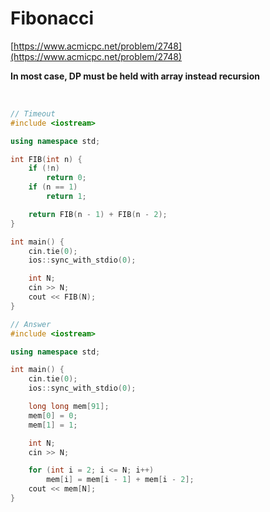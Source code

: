 # Fibonacci

[https://www.acmicpc.net/problem/2748](https://www.acmicpc.net/problem/2748)

**In most case, DP must be held with array instead recursion**

<br/>

```cpp
// Timeout
#include <iostream>

using namespace std;

int FIB(int n) {
    if (!n)
        return 0;
    if (n == 1)
        return 1;

    return FIB(n - 1) + FIB(n - 2);
}

int main() {
    cin.tie(0);
    ios::sync_with_stdio(0);

    int N;
    cin >> N;
    cout << FIB(N);
}
```

```cpp
// Answer
#include <iostream>

using namespace std;

int main() {
    cin.tie(0);
    ios::sync_with_stdio(0);

    long long mem[91];
    mem[0] = 0;
    mem[1] = 1;

    int N;
    cin >> N;

    for (int i = 2; i <= N; i++)
        mem[i] = mem[i - 1] + mem[i - 2];
    cout << mem[N];
}
```
